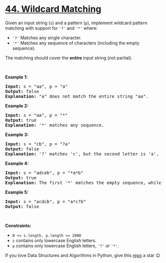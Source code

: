 # [44. Wildcard Matching][title]

<p>Given an input string (<code>s</code>) and a pattern (<code>p</code>), implement wildcard pattern matching with support for <code>'?'</code> and <code>'*'</code> where:</p>
<ul>
<li><code>'?'</code> Matches any single character.</li>
<li><code>'*'</code> Matches any sequence of characters (including the empty sequence).</li>
</ul>
<p>The matching should cover the <strong>entire</strong> input string (not partial).</p>
<p> </p>
<p><strong>Example 1:</strong></p>
<pre><strong>Input:</strong> s = "aa", p = "a"
<strong>Output:</strong> false
<strong>Explanation:</strong> "a" does not match the entire string "aa".
</pre>
<p><strong>Example 2:</strong></p>
<pre><strong>Input:</strong> s = "aa", p = "*"
<strong>Output:</strong> true
<strong>Explanation:</strong> '*' matches any sequence.
</pre>
<p><strong>Example 3:</strong></p>
<pre><strong>Input:</strong> s = "cb", p = "?a"
<strong>Output:</strong> false
<strong>Explanation:</strong> '?' matches 'c', but the second letter is 'a', which does not match 'b'.
</pre>
<p><strong>Example 4:</strong></p>
<pre><strong>Input:</strong> s = "adceb", p = "*a*b"
<strong>Output:</strong> true
<strong>Explanation:</strong> The first '*' matches the empty sequence, while the second '*' matches the substring "dce".
</pre>
<p><strong>Example 5:</strong></p>
<pre><strong>Input:</strong> s = "acdcb", p = "a*c?b"
<strong>Output:</strong> false
</pre>
<p> </p>
<p><strong>Constraints:</strong></p>
<ul>
<li><code>0 &lt;= s.length, p.length &lt;= 2000</code></li>
<li><code>s</code> contains only lowercase English letters.</li>
<li><code>p</code> contains only lowercase English letters, <code>'?'</code> or <code>'*'</code>.</li>
</ul>


If you love Data Structures and Algorithms in Python, give this [repo][me] a star :wink:

[title]: https://leetcode.com/problems/wildcard-matching
[me]: https://github.com/bumblebee211196/awesome-python-leetcode